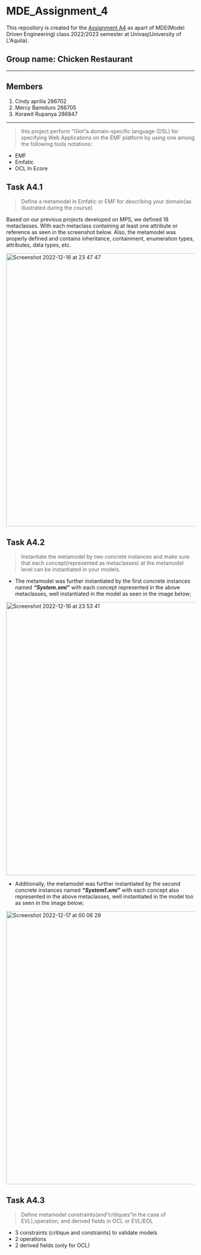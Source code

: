 # MDE_Assignment_4

This repository is created for the [Assignment A4](https://univaq-my.sharepoint.com/:b:/g/personal/korawit_rupanya_student_univaq_it/EbG9UvR_TopDmZoIaS5IHUIBT82oCxZce_heTPQyoa4OSQ?e=pviCfs) as apart of MDE(Model Driven Engineering) class 2022/2023 semester at Univaq(University of L'Aquila).

Group name: Chicken Restaurant
---
---
## Members
1. Cindy aprilia 286702
2. Mercy Bamiduro 286705
3. Korawit Rupanya 286847
---
>this project perform “Glot”a domain-specific language (DSL) for specifying Web Applications on the EMF platform by using one among the following tools notations:
- EMF
- Emfatic
- OCL In Ecore

## Task A4.1
>Define a metamodel in Emfatic or EMF for describing your domain(as illustrated during the course) 

Based on our previous projects developed on MPS, we defined 18 metaclasses. With each metaclass containing at least one attribute or reference as seen in the screenshot below. Also, the metamodel was properly defined and contains inheritance, containment, enumeration types, attributes, data types, etc.

<img width="728" alt="Screenshot 2022-12-16 at 23 47 47" src="https://user-images.githubusercontent.com/93517988/208234029-97606eab-87f4-4d4b-8714-b25f4e3fd1db.png">


## Task A4.2
>Instantiate the metamodel by two concrete instances and make sure that each concept(represented as metaclasses) at the metamodel level can be instantiated in your models.

- The metamodel was further instantiated by the first concrete instances named <b><i>“System.xmi”</i></b> with each concept represented in the above metaclasses, well instantiated in the model as seen in the image below;

<img width="728" alt="Screenshot 2022-12-16 at 23 53 41" src="https://user-images.githubusercontent.com/93517988/208234184-b89a9336-06c5-4cc9-a48d-6187091222a2.png">

- Additionally, the metamodel was further instantiated by the second concrete instances named <b><i>“System1.xmi”</i></b> with each concept also represented in the above metaclasses, well instantiated in the model too as seen in the image below;

<img width="728" alt="Screenshot 2022-12-17 at 00 06 29" src="https://user-images.githubusercontent.com/93517988/208234355-d4d98f72-ade7-4bdc-8961-b8ff45c62cb9.png">


## Task A4.3
>Define metamodel constraints(and“critiques”in the case of EVL),operation, and derived fields in OCL or EVL/EOL
- 3 constraints (critique and constraints) to validate models
- 2 operations
- 2 derived fields (only for OCL)



